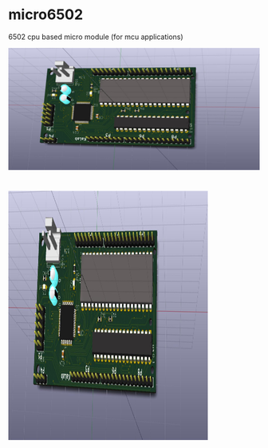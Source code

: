 # micro6502
6502 cpu based micro module (for mcu applications)

![3D view](https://github.com/digitalinvitro/micro6502/raw/master/micro65-3D.jpg)

# <img src="https://github.com/digitalinvitro/micro6502/raw/master/micro65-3D.jpg" width="400" height="500"/>
